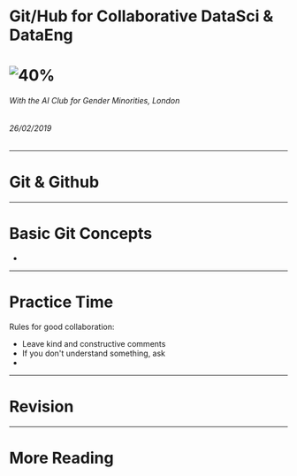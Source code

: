 <!--
$size: 4:3
$theme: gaia
template: invert
page_number: true
-->
# Git/Hub for Collaborative DataSci & DataEng

# ![40%](/Users/fei.phoon/Downloads/Octocat/Octocat.png)

###### *With the AI Club for Gender Minorities, London*
###### *26/02/2019*
---
# Git & Github


---
# Basic Git Concepts

- 


---
# Practice Time

Rules for good collaboration:

- Leave kind and constructive comments
- If you don't understand something, ask
- 

---

# Revision

---

# More Reading